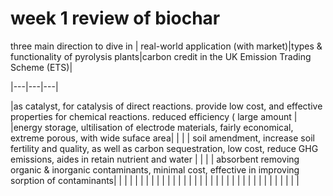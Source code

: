 # week 1 review of biochar

three main direction to dive in
| real-world application (with market)|types & functionality of pyrolysis plants|carbon credit in the UK Emission Trading Scheme (ETS)|

|---|---|---|

|as catalyst, for catalysis of direct reactions. provide low cost, and effective properties for chemical reactions. reduced efficiency ( large amount |
|energy storage, ultilisation of electrode materials, fairly economical, extreme porous, with wide suface area| | |
| soil amendment, increase soil fertility and quality, as well as carbon sequestration, low cost, reduce GHG emissions, aides in retain nutrient and water | | |
| absorbent removing organic & inorganic contaminants, minimal cost, effective in improving sorption of contaminants| | |
| | | |
| | | |
| | | |
| | | |
| | | |
| | | |
| | | |
| | | |
